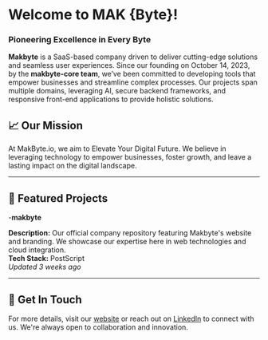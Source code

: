 # Welcome to MAK {Byte}! 
### Pioneering Excellence in Every Byte

**Makbyte** is a SaaS-based company driven to deliver cutting-edge solutions and seamless user experiences. Since our founding on October 14, 2023, by the **makbyte-core team**, we’ve been committed to developing tools that empower businesses and streamline complex processes. Our projects span multiple domains, leveraging AI, secure backend frameworks, and responsive front-end applications to provide holistic solutions.

## 📈 Our Mission

At MakByte.io, we aim to Elevate Your Digital Future. We believe in leveraging technology to empower businesses, foster growth, and leave a lasting impact on the digital landscape.

---

## 🌟 Featured Projects

-**makbyte**

  **Description:** Our official company repository featuring Makbyte's website and branding. We showcase our expertise here in web technologies and cloud integration.  
  **Tech Stack:** PostScript  
  _Updated 3 weeks ago_

---

## 🔗 Get In Touch
For more details, visit our [website](https://makbyte.io) or reach out on [LinkedIn](https://www.linkedin.com/company/mak-byte) to connect with us. We're always open to collaboration and innovation.
